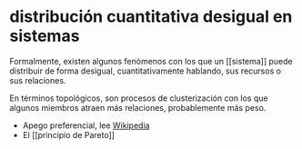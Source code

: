 # distribución cuantitativa desigual en sistemas
Formalmente, existen algunos fenómenos con los que un [[sistema]] puede distribuir de forma desigual, cuantitativamente hablando, sus recursos o sus relaciones.

En términos topológicos, son procesos de clusterización con los que algunos miembros atraen más relaciones, probablemente más peso.

- Apego preferencial, lee [Wikipedia](https://en.wikipedia.org/wiki/Preferential_attachment)
- El [[principio de Pareto]]
